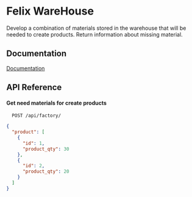 # Felix WareHouse

Develop a combination of materials stored in the warehouse that will be needed to create products. Return information
about missing material.

## Documentation

[Documentation](https://felix-its.uz/media/Backend_st_Python.pdf)

## API Reference

#### Get need materials for create products

```http
  POST /api/factory/
```

```json
{
  "product": [
    {
      "id": 1,
      "product_qty": 30
    },
    {
      "id": 2,
      "product_qty": 20
    }
  ]
}
   ```




